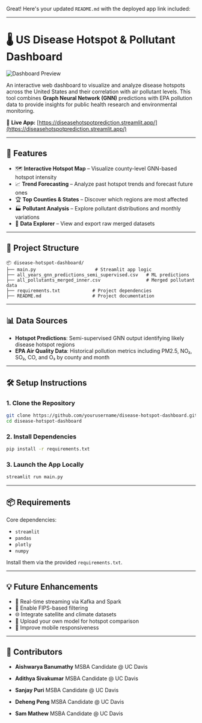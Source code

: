 Great! Here's your updated `README.md` with the deployed app link included:

---

# 🌡️ US Disease Hotspot & Pollutant Dashboard

![Dashboard Preview](dashboard_preview.png)

An interactive web dashboard to visualize and analyze disease hotspots across the United States and their correlation with air pollutant levels. This tool combines **Graph Neural Network (GNN)** predictions with EPA pollution data to provide insights for public health research and environmental monitoring.

📍 **Live App:** [https://diseasehotspotprediction.streamlit.app/](https://diseasehotspotprediction.streamlit.app/)

---

## 🚀 Features

* 🗺️ **Interactive Hotspot Map** – Visualize county-level GNN-based hotspot intensity
* 📈 **Trend Forecasting** – Analyze past hotspot trends and forecast future ones
* 🏆 **Top Counties & States** – Discover which regions are most affected
* 🏭 **Pollutant Analysis** – Explore pollutant distributions and monthly variations
* 💾 **Data Explorer** – View and export raw merged datasets

---

## 📁 Project Structure

```
📦 disease-hotspot-dashboard/
├── main.py                      # Streamlit app logic
├── all_years_gnn_predictions_semi_supervised.csv   # ML predictions
├── all_pollutants_merged_inner.csv                 # Merged pollutant data
├── requirements.txt            # Project dependencies
├── README.md                   # Project documentation
```

---

## 📊 Data Sources

* **Hotspot Predictions**: Semi-supervised GNN output identifying likely disease hotspot regions
* **EPA Air Quality Data**: Historical pollution metrics including PM2.5, NO₂, SO₂, CO, and O₃ by county and month

---

## 🛠️ Setup Instructions

### 1. Clone the Repository

```bash
git clone https://github.com/yourusername/disease-hotspot-dashboard.git
cd disease-hotspot-dashboard
```

### 2. Install Dependencies

```bash
pip install -r requirements.txt
```

### 3. Launch the App Locally

```bash
streamlit run main.py
```

---

## 📦 Requirements

Core dependencies:

* `streamlit`
* `pandas`
* `plotly`
* `numpy`

Install them via the provided `requirements.txt`.

---

## 💡 Future Enhancements

* 🔄 Real-time streaming via Kafka and Spark
* 📍 Enable FIPS-based filtering
* 🌐 Integrate satellite and climate datasets
* 🧪 Upload your own model for hotspot comparison
* 📱 Improve mobile responsiveness

---

## 🤝 Contributors

* **Aishwarya Banumathy**
  MSBA Candidate @ UC Davis
 
* **Adithya Sivakumar**
  MSBA Candidate @ UC Davis

* **Sanjay Puri**
  MSBA Candidate @ UC Davis

* **Deheng Peng**
 MSBA Candidate @ UC Davis

* **Sam Mathew**
 MSBA Candidate @ UC Davis
